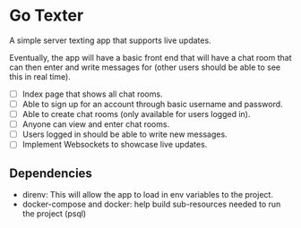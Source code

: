# Go Texter

A simple server texting app that supports live updates.

Eventually, the app will have a basic front end that will have a chat room that can then enter and write messages for (other users should be able to see this in real time).

- [ ] Index page that shows all chat rooms.
- [ ] Able to sign up for an account through basic username and password.
- [ ] Able to create chat rooms (only available for users logged in).
- [ ] Anyone can view and enter chat rooms.
- [ ] Users logged in should be able to write new messages.
- [ ] Implement Websockets to showcase live updates.

## Dependencies

- direnv: This will allow the app to load in env variables to the project.
- docker-compose and docker: help build sub-resources needed to run the project (psql)
